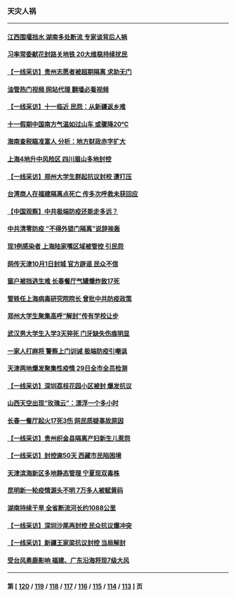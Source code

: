 ### 天灾人祸
---
#### [江西围堰挡水 湖南多处断流 专家谈背后人祸](../../pages/ncid280/n13835528.md?10011245) 
#### [习率常委献花封路关地铁 20大维稳持续扰民](../../pages/ncid280/n13836130.md?10011245) 
#### [【一线采访】贵州志愿者被超期隔离 求助无门](../../pages/ncid280/n13836203.md?10011245) 
#### [油管热门视频 网站代理 翻墙必看视频](http://209.222.30.114:81/youtube.html?10011245)
#### [【一线采访】十一临近 民怨：从新疆返乡难](../../pages/ncid280/n13836124.md?10011245) 
#### [十一假期中国南方气温如过山车 或骤降20℃](../../pages/ncid280/n13835824.md?10011245) 
#### [海南查税瞄准富人 分析：地方财政赤字扩大](../../pages/ncid280/n13835957.md?10011245) 
#### [上海4地升中风险区 四川眉山多地封控](../../pages/ncid280/n13835767.md?10011245) 
#### [【一线采访】郑州大学生群起抗议封校 遭打压](../../pages/ncid280/n13835520.md?10011245) 
#### [台湾商人在福建隔离点死亡 传多次呼救未获回应](../../pages/ncid280/n13835622.md?10011245) 
#### [【中国观察】中共极端防疫还能走多远？](../../pages/ncid280/n13835529.md?10011245) 
#### [中共清零防疫 “不得外锁门隔离”说辞挨轰](../../pages/ncid280/n13835291.md?10011245) 
#### [现1例感染者 上海陆家嘴区域被管控 引民怨](../../pages/ncid280/n13835313.md?10011245) 
#### [网传天津10月1日封城 官方辟谣 民众不信](../../pages/ncid280/n13835014.md?10011245) 
#### [窗户被挡逃生难 长春餐厅气罐爆炸致17死](../../pages/ncid280/n13834910.md?10011245) 
#### [管轶任上海病毒研究院院长 曾批中共防疫政策](../../pages/ncid280/n13834896.md?10011245) 
#### [郑州大学生聚集高呼“解封”传有学校让步](../../pages/ncid280/n13834753.md?10011245) 
#### [武汉男大学生入学3天猝死 门牙缺失伤痕明显](../../pages/ncid280/n13834441.md?10011245) 
#### [一家人打麻将 警察上门训诫 极端防疫引嘲讽](../../pages/ncid280/n13834455.md?10011245) 
#### [天津两地爆发聚集性疫情 29日全市全员检测](../../pages/ncid280/n13834524.md?10011245) 
#### [【一线采访】深圳荔枝花园小区被封 爆发抗议](../../pages/ncid280/n13834469.md?10011245) 
#### [山西天空出现“玫瑰云”：漂浮一个多小时](../../pages/ncid280/n13834482.md?10011245) 
#### [长春一餐厅起火17死3伤 网民质疑事故原因](../../pages/ncid280/n13834400.md?10011245) 
#### [【一线采访】贵州织金县隔离产妇新生儿惹怨](../../pages/ncid280/n13833706.md?10011245) 
#### [【一线采访】封控逾50天 西藏市民陷困境](../../pages/ncid280/n13833674.md?10011245) 
#### [天津滨海新区多地静态管理 宁夏现双毒株](../../pages/ncid280/n13833419.md?10011245) 
#### [昆明新一轮疫情源头不明 7万多人被赋黄码](../../pages/ncid280/n13833743.md?10011245) 
#### [湖南持续干旱 全省断流河长约1088公里](../../pages/ncid280/n13833363.md?10011245) 
#### [【一线采访】深圳沙尾再封控 民众抗议爆冲突](../../pages/ncid280/n13833087.md?10011245) 
#### [【一线采访】新疆王家梁抗议封控 当局解封](../../pages/ncid280/n13832937.md?10011245) 
#### [受台风奥鹿影响 福建、广东沿海将现7级大风](../../pages/ncid280/n13832858.md?10011245) 

---
#### 第 [ [120](./120.md?10011245) / [119](./119.md?10011245) / [118](./118.md?10011245) / [117](./117.md?10011245) / [116](./116.md?10011245) / [115](./115.md?10011245) / [114](./114.md?10011245) / [113](./113.md?10011245) ] 页
